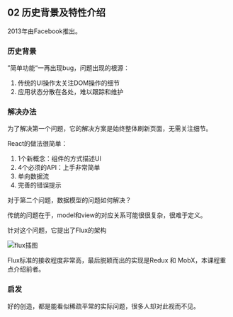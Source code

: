 ## 02 历史背景及特性介绍


2013年由Facebook推出。

### 历史背景

”简单功能“一再出现bug，问题出现的根源：

1. 传统的UI操作太关注DOM操作的细节
2. 应用状态分散在各处，难以跟踪和维护

### 解决办法

为了解决第一个问题，它的解决方案是始终整体刷新页面，无需关注细节。

React的做法很简单：

1. 1个新概念：组件的方式描述UI
2. 4个必须的API：上手非常简单
3. 单向数据流
4. 完善的错误提示

对于第二个问题，数据模型的问题如何解决？

传统的问题在于，model和view的对应关系可能很很复杂，很难于定义。

针对这个问题，它提出了Flux的架构

![flux插图](https://blog-1258030304.cos.ap-guangzhou.myqcloud.com/books/react-action/flux-flow.png?q-sign-algorithm=sha1&q-ak=AKID1widSAHJfw6RfgwJva4RQEuDMJ7jEUWO&q-sign-time=1579915380;1579922580&q-key-time=1579915380;1579922580&q-header-list=&q-url-param-list=&q-signature=086c1c79e70046be3ea270bfa3a9c195176155c0)



Flux标准的接收程度非常高，最后脱颖而出的实现是Redux 和 MobX，本课程重点介绍前者。

### 启发

好的创造，都是能看似稀疏平常的实际问题，很多人却对此视而不见。


